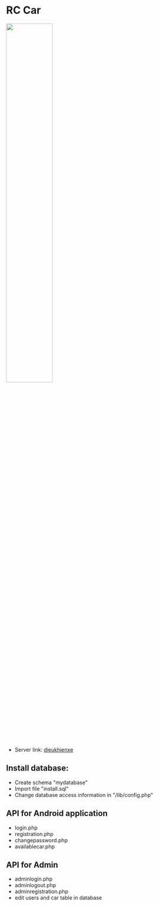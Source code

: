 # RC Car
<image src="/images/PHP.png" width="50%">

- Server link: [dieukhienxe](http://13.58.108.38/dieukhienxe)
## Install database:
- Create schema "mydatabase"
- Import file "install.sql"
- Change database access information in "/lib/config.php"

## API for Android application
- login.php
- registration.php
- changepassword.php
- availablecar.php

## API for Admin 
- adminlogin.php
- adminlogout.php
- adminregistration.php
- edit users and car table in database
